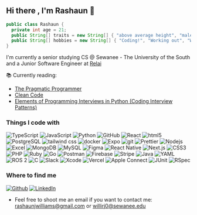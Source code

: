## Hi there , I'm Rashaun 👋

```java
public class Rashaun {
  private int age = 21;
  public String[] traits = new String[] { "above average height", "male", "open-minded" };
  public String[] hobbies = new String[] { "Coding!", "Working out", "Watching Anime", "Listening to music", "Reading" };
}
```
I'm currently a senior studying CS @ Sewanee - The University of the South and a Junior Software Engineer at [Relai](https://www.relai.us/)

📚 Currently reading:
- [The Pragmatic Programmer](https://www.amazon.com/Pragmatic-Programmer-journey-mastery-Anniversary/dp/0135957052)
- [Clean Code](https://www.amazon.com/Clean-Code-Handbook-Software-Craftsmanship/dp/0132350882)
- [Elements of Programming Interviews in Python (Coding Interview Patterns)](https://www.amazon.com/Elements-Programming-Interviews-Python-Insiders/dp/1537713949)

### Things I code with
<p>
  <img alt="TypeScript" src="https://img.shields.io/badge/-TypeScript-007ACC?style=flat-square&logo=typescript&logoColor=white" />
  <img alt="JavaScript" src="https://img.shields.io/badge/-JavaScript-F7DF1E?style=flat-square&logo=javascript&logoColor=white" />
  <img alt="Python" src="https://img.shields.io/badge/-Python-3776AB?style=flat-square&logo=python&logoColor=white" />
  <img alt="GitHub" src="https://img.shields.io/badge/-GitHub-181717?style=flat-square&logo=github&logoColor=white" />
  <img alt="React" src="https://img.shields.io/badge/-React-45b8d8?style=flat-square&logo=react&logoColor=white" />
  <img alt="html5" src="https://img.shields.io/badge/-HTML5-E34F26?style=flat-square&logo=html5&logoColor=white" />
  <img alt="PostgreSQL" src="https://img.shields.io/badge/-PostgreSQL-4169E1?style=flat-square&logo=postgresql&logoColor=white" />
  <img alt="tailwind css" src="https://img.shields.io/badge/-Tailwind-06B6D4?style=flat-square&logo=tailwindcss&logoColor=white" />
  <img alt="docker" src="https://img.shields.io/badge/-Docker-2496ED?style=flat-square&logo=docker&logoColor=white" />
  <img alt="Expo" src="https://img.shields.io/badge/-Expo-000020?style=flat-square&logo=expo&logoColor=white" />
  <img alt="git" src="https://img.shields.io/badge/-Git-F05032?style=flat-square&logo=git&logoColor=white" />
  <img alt="Prettier" src="https://img.shields.io/badge/-Prettier-F7B93E?style=flat-square&logo=prettier&logoColor=white" />
  <img alt="Nodejs" src="https://img.shields.io/badge/-Nodejs-43853d?style=flat-square&logo=Node.js&logoColor=white" />
  <img alt="Excel" src="https://img.shields.io/badge/-Excel-217346?style=flat-square&logo=microsoft-excel&logoColor=white" />
<img alt="MongoDB" src="https://img.shields.io/badge/-MongoDB-47A248?style=flat-square&logo=mongodb&logoColor=white" />
<img alt="MySQL" src="https://img.shields.io/badge/-MySQL-4479A1?style=flat-square&logo=mysql&logoColor=white" />
  <img alt="Figma" src="https://img.shields.io/badge/-Figma-F24E1E?style=flat-square&logo=figma&logoColor=white" />
<img alt="React Native" src="https://img.shields.io/badge/-React_Native-61DAFB?style=flat-square&logo=react&logoColor=white" />
<img alt="Next.js" src="https://img.shields.io/badge/-Next.js-000000?style=flat-square&logo=next.js&logoColor=white" />
<img alt="CSS3" src="https://img.shields.io/badge/-CSS3-1572B6?style=flat-square&logo=css3&logoColor=white" />
<img alt="PHP" src="https://img.shields.io/badge/-PHP-777BB4?style=flat-square&logo=php&logoColor=white" />
<img alt="Ruby" src="https://img.shields.io/badge/-Ruby-CC342D?style=flat-square&logo=ruby&logoColor=white" />
<img alt="Go" src="https://img.shields.io/badge/-Go-00ADD8?style=flat-square&logo=go&logoColor=white" />
<img alt="Postman" src="https://img.shields.io/badge/-Postman-FF6C37?style=flat-square&logo=postman&logoColor=white" />
<img alt="Firebase" src="https://img.shields.io/badge/-Firebase-FFCA28?style=flat-square&logo=firebase&logoColor=white" />
<img alt="Stripe" src="https://img.shields.io/badge/-Stripe-008CDD?style=flat-square&logo=stripe&logoColor=white" />
<img alt="Java" src="https://img.shields.io/badge/-Java-007396?style=flat-square&logo=java&logoColor=white" />
<img alt="YAML" src="https://img.shields.io/badge/-YAML-000000?style=flat-square&logo=yaml&logoColor=white" />
<img alt="ROS 2" src="https://img.shields.io/badge/-ROS2-22314E?style=flat-square&logo=ros&logoColor=white" />
<img alt="C" src="https://img.shields.io/badge/-C-00599C?style=flat-square&logo=c&logoColor=white" />
<img alt="Slack" src="https://img.shields.io/badge/-Slack-4A154B?style=flat-square&logo=slack&logoColor=white" />
<img alt="Xcode" src="https://img.shields.io/badge/-Xcode-147EFB?style=flat-square&logo=xcode&logoColor=white" />
<img alt="Vercel" src="https://img.shields.io/badge/-Vercel-000000?style=flat-square&logo=vercel&logoColor=white" />
<img alt="Apple Connect" src="https://img.shields.io/badge/-Apple_Connect-000000?style=flat-square&logo=apple&logoColor=white" />
<img alt="JUnit" src="https://img.shields.io/badge/-JUnit-25A162?style=flat-square&logo=junit5&logoColor=white" />
<img alt="RSpec" src="https://img.shields.io/badge/-RSpec-FF0000?style=flat-square&logo=ruby&logoColor=white" />
</p>



<h3>Where to find me</h3>
<p>
  <a href="(https://github.com/Rashaunjw)" target="_blank"><img alt="Github" src="https://img.shields.io/badge/GitHub-%2312100E.svg?&style=for-the-badge&logo=Github&logoColor=white" /></a> 
  <a href="www.linkedin.com/in/rashaunwilliams" target="_blank"><img alt="LinkedIn" src="https://img.shields.io/badge/linkedin-%230077B5.svg?&style=for-the-badge&logo=linkedin&logoColor=white" /></a> 
</p>

- Feel free to shoot me an email if you want to contact me: [rashaunjwilliams@gmail.com](mailto:rashaunjwilliams@gmail.com) or [willirj0@sewanee.edu](mailto:willirj0@sewaneee.edu)

